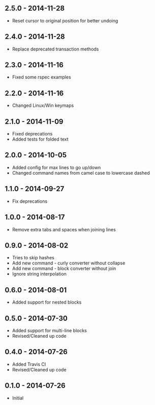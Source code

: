 ## 2.5.0 - 2014-11-28
* Reset cursor to original position for better undoing

## 2.4.0 - 2014-11-28
* Replace deprecated transaction methods

## 2.3.0 - 2014-11-16
* Fixed some rspec examples

## 2.2.0 - 2014-11-16
* Changed Linux/Win keymaps

## 2.1.0 - 2014-11-09
* Fixed deprecations
* Added tests for folded text

## 2.0.0 - 2014-10-05
* Added config for max lines to go up/down
* Changed command names from camel case to lowercase dashed

## 1.1.0 - 2014-09-27
* Fix deprecations

## 1.0.0 - 2014-08-17
* Remove extra tabs and spaces when joining lines

## 0.9.0 - 2014-08-02
* Tries to skip hashes
* Add new command - curly converter without collapse
* Add new command - block converter without join
* Ignore string interpolation

## 0.6.0 - 2014-08-01
* Added support for nested blocks

## 0.5.0 - 2014-07-30
* Added support for multi-line blocks
* Revised/Cleaned up code

## 0.4.0 - 2014-07-26
* Added Travis CI
* Revised/Cleaned up code

## 0.1.0 - 2014-07-26
* Initial
